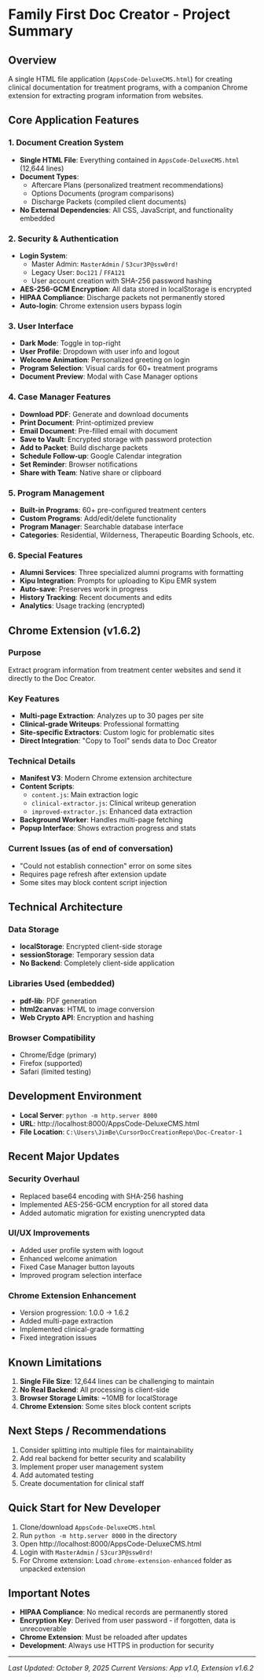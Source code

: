 # Family First Doc Creator - Project Summary

## Overview
A single HTML file application (`AppsCode-DeluxeCMS.html`) for creating clinical documentation for treatment programs, with a companion Chrome extension for extracting program information from websites.

## Core Application Features

### 1. Document Creation System
- **Single HTML File**: Everything contained in `AppsCode-DeluxeCMS.html` (12,644 lines)
- **Document Types**: 
  - Aftercare Plans (personalized treatment recommendations)
  - Options Documents (program comparisons)
  - Discharge Packets (compiled client documents)
- **No External Dependencies**: All CSS, JavaScript, and functionality embedded

### 2. Security & Authentication
- **Login System**: 
  - Master Admin: `MasterAdmin` / `S3cur3P@ssw0rd!`
  - Legacy User: `Doc121` / `FFA121`
  - User account creation with SHA-256 password hashing
- **AES-256-GCM Encryption**: All data stored in localStorage is encrypted
- **HIPAA Compliance**: Discharge packets not permanently stored
- **Auto-login**: Chrome extension users bypass login

### 3. User Interface
- **Dark Mode**: Toggle in top-right
- **User Profile**: Dropdown with user info and logout
- **Welcome Animation**: Personalized greeting on login
- **Program Selection**: Visual cards for 60+ treatment programs
- **Document Preview**: Modal with Case Manager options

### 4. Case Manager Features
- **Download PDF**: Generate and download documents
- **Print Document**: Print-optimized preview
- **Email Document**: Pre-filled email with document
- **Save to Vault**: Encrypted storage with password protection
- **Add to Packet**: Build discharge packets
- **Schedule Follow-up**: Google Calendar integration
- **Set Reminder**: Browser notifications
- **Share with Team**: Native share or clipboard

### 5. Program Management
- **Built-in Programs**: 60+ pre-configured treatment centers
- **Custom Programs**: Add/edit/delete functionality
- **Program Manager**: Searchable database interface
- **Categories**: Residential, Wilderness, Therapeutic Boarding Schools, etc.

### 6. Special Features
- **Alumni Services**: Three specialized alumni programs with formatting
- **Kipu Integration**: Prompts for uploading to Kipu EMR system
- **Auto-save**: Preserves work in progress
- **History Tracking**: Recent documents and edits
- **Analytics**: Usage tracking (encrypted)

## Chrome Extension (v1.6.2)

### Purpose
Extract program information from treatment center websites and send it directly to the Doc Creator.

### Key Features
- **Multi-page Extraction**: Analyzes up to 30 pages per site
- **Clinical-grade Writeups**: Professional formatting
- **Site-specific Extractors**: Custom logic for problematic sites
- **Direct Integration**: "Copy to Tool" sends data to Doc Creator

### Technical Details
- **Manifest V3**: Modern Chrome extension architecture
- **Content Scripts**: 
  - `content.js`: Main extraction logic
  - `clinical-extractor.js`: Clinical writeup generation
  - `improved-extractor.js`: Enhanced data extraction
- **Background Worker**: Handles multi-page fetching
- **Popup Interface**: Shows extraction progress and stats

### Current Issues (as of end of conversation)
- "Could not establish connection" error on some sites
- Requires page refresh after extension update
- Some sites may block content script injection

## Technical Architecture

### Data Storage
- **localStorage**: Encrypted client-side storage
- **sessionStorage**: Temporary session data
- **No Backend**: Completely client-side application

### Libraries Used (embedded)
- **pdf-lib**: PDF generation
- **html2canvas**: HTML to image conversion
- **Web Crypto API**: Encryption and hashing

### Browser Compatibility
- Chrome/Edge (primary)
- Firefox (supported)
- Safari (limited testing)

## Development Environment
- **Local Server**: `python -m http.server 8000`
- **URL**: http://localhost:8000/AppsCode-DeluxeCMS.html
- **File Location**: `C:\Users\JimBe\CursorDocCreationRepo\Doc-Creator-1`

## Recent Major Updates

### Security Overhaul
- Replaced base64 encoding with SHA-256 hashing
- Implemented AES-256-GCM encryption for all stored data
- Added automatic migration for existing unencrypted data

### UI/UX Improvements
- Added user profile system with logout
- Enhanced welcome animation
- Fixed Case Manager button layouts
- Improved program selection interface

### Chrome Extension Enhancement
- Version progression: 1.0.0 → 1.6.2
- Added multi-page extraction
- Implemented clinical-grade formatting
- Fixed integration issues

## Known Limitations
1. **Single File Size**: 12,644 lines can be challenging to maintain
2. **No Real Backend**: All processing is client-side
3. **Browser Storage Limits**: ~10MB for localStorage
4. **Chrome Extension**: Some sites block content scripts

## Next Steps / Recommendations
1. Consider splitting into multiple files for maintainability
2. Add real backend for better security and scalability
3. Implement proper user management system
4. Add automated testing
5. Create documentation for clinical staff

## Quick Start for New Developer
1. Clone/download `AppsCode-DeluxeCMS.html`
2. Run `python -m http.server 8000` in the directory
3. Open http://localhost:8000/AppsCode-DeluxeCMS.html
4. Login with `MasterAdmin` / `S3cur3P@ssw0rd!`
5. For Chrome extension: Load `chrome-extension-enhanced` folder as unpacked extension

## Important Notes
- **HIPAA Compliance**: No medical records are permanently stored
- **Encryption Key**: Derived from user password - if forgotten, data is unrecoverable
- **Chrome Extension**: Must be reloaded after updates
- **Development**: Always use HTTPS in production for security

---
*Last Updated: October 9, 2025*
*Current Versions: App v1.0, Extension v1.6.2*




